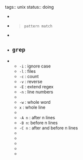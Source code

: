 tags:: unix
status:: doing

-
- > `pattern match`
-
- ## `grep`
-
	- `-i` : ignore case
	- `-l` : files
	- `-c` : count
	- `-v` : reverse
	- `-E` : extend regex
	- `-n` : line numbers
	-
	- `-w` : whole word
	- `x` : whole line
	-
	- `-A n` : after n lines
	- `-B n`: before n lines
	- `-C n` : after and before n lines
	-
	-
	-
	-
	-